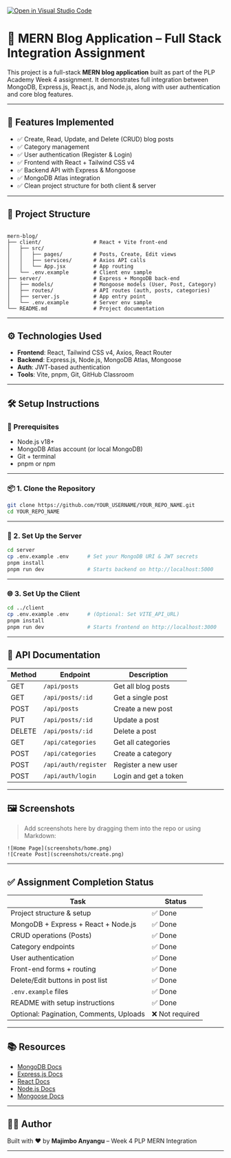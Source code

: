 [![Open in Visual Studio Code](https://classroom.github.com/assets/open-in-vscode-2e0aaae1b6195c2367325f4f02e2d04e9abb55f0b24a779b69b11b9e10269abc.svg)](https://classroom.github.com/online_ide?assignment_repo_id=19922070&assignment_repo_type=AssignmentRepo)

# 📰 MERN Blog Application – Full Stack Integration Assignment

This project is a full-stack **MERN blog application** built as part of the PLP Academy Week 4 assignment. It demonstrates full integration between MongoDB, Express.js, React.js, and Node.js, along with user authentication and core blog features.

---

## 🚀 Features Implemented

- ✅ Create, Read, Update, and Delete (CRUD) blog posts
- ✅ Category management
- ✅ User authentication (Register & Login)
- ✅ Frontend with React + Tailwind CSS v4
- ✅ Backend API with Express & Mongoose
- ✅ MongoDB Atlas integration
- ✅ Clean project structure for both client & server

---

## 📁 Project Structure

```

mern-blog/
├── client/                 # React + Vite front-end
│   ├── src/
│   │   ├── pages/          # Posts, Create, Edit views
│   │   ├── services/       # Axios API calls
│   │   └── App.jsx         # App routing
│   └── .env.example        # Client env sample
├── server/                 # Express + MongoDB back-end
│   ├── models/             # Mongoose models (User, Post, Category)
│   ├── routes/             # API routes (auth, posts, categories)
│   ├── server.js           # App entry point
│   └── .env.example        # Server env sample
└── README.md               # Project documentation

````

---

## ⚙️ Technologies Used

- **Frontend**: React, Tailwind CSS v4, Axios, React Router
- **Backend**: Express.js, Node.js, MongoDB Atlas, Mongoose
- **Auth**: JWT-based authentication
- **Tools**: Vite, pnpm, Git, GitHub Classroom

---

## 🛠️ Setup Instructions

### 🔌 Prerequisites

- Node.js v18+
- MongoDB Atlas account (or local MongoDB)
- Git + terminal
- pnpm or npm

---

### 📦 1. Clone the Repository

```bash
git clone https://github.com/YOUR_USERNAME/YOUR_REPO_NAME.git
cd YOUR_REPO_NAME
````

---

### 🔧 2. Set Up the Server

```bash
cd server
cp .env.example .env      # Set your MongoDB URI & JWT secrets
pnpm install
pnpm run dev              # Starts backend on http://localhost:5000
```

---

### 🌐 3. Set Up the Client

```bash
cd ../client
cp .env.example .env      # (Optional: Set VITE_API_URL)
pnpm install
pnpm run dev              # Starts frontend on http://localhost:3000
```

---

## 📖 API Documentation

| Method | Endpoint             | Description           |
| ------ | -------------------- | --------------------- |
| GET    | `/api/posts`         | Get all blog posts    |
| GET    | `/api/posts/:id`     | Get a single post     |
| POST   | `/api/posts`         | Create a new post     |
| PUT    | `/api/posts/:id`     | Update a post         |
| DELETE | `/api/posts/:id`     | Delete a post         |
| GET    | `/api/categories`    | Get all categories    |
| POST   | `/api/categories`    | Create a category     |
| POST   | `/api/auth/register` | Register a new user   |
| POST   | `/api/auth/login`    | Login and get a token |

---

## 🖼️ Screenshots

> Add screenshots here by dragging them into the repo or using Markdown:

```
![Home Page](screenshots/home.png)
![Create Post](screenshots/create.png)
```

---

## ✅ Assignment Completion Status

| Task                                    | Status         |
| --------------------------------------- | -------------- |
| Project structure & setup               | ✅ Done         |
| MongoDB + Express + React + Node.js     | ✅ Done         |
| CRUD operations (Posts)                 | ✅ Done         |
| Category endpoints                      | ✅ Done         |
| User authentication                     | ✅ Done         |
| Front-end forms + routing               | ✅ Done         |
| Delete/Edit buttons in post list        | ✅ Done         |
| `.env.example` files                    | ✅ Done         |
| README with setup instructions          | ✅ Done         |
| Optional: Pagination, Comments, Uploads | ❌ Not required |

---

## 📚 Resources

* [MongoDB Docs](https://docs.mongodb.com/)
* [Express.js Docs](https://expressjs.com/)
* [React Docs](https://react.dev/)
* [Node.js Docs](https://nodejs.org/en/docs/)
* [Mongoose Docs](https://mongoosejs.com/docs/)

---

## 👨‍💻 Author

Built with ❤️ by **Majimbo Anyangu** – Week 4 PLP MERN Integration

---
